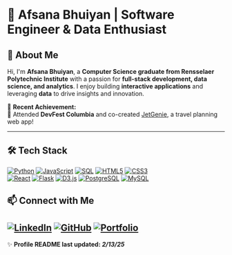 # 🚀 Afsana Bhuiyan | Software Engineer & Data Enthusiast  

## 👋 About Me  
Hi, I'm **Afsana Bhuiyan**, a **Computer Science graduate from Rensselaer Polytechnic Institute** with a passion for **full-stack development, data science, and analytics**. I enjoy building **interactive applications** and leveraging **data** to drive insights and innovation.  

🔹 **Recent Achievement:**  
🎉 Attended **DevFest Columbia** and co-created [JetGenie](https://github.com/afsanab/JetGenie), a travel planning web app!  

---
## 🛠 Tech Stack  
[![Python](https://img.shields.io/badge/Python-3776AB?style=for-the-badge&logo=python&logoColor=white)]()
[![JavaScript](https://img.shields.io/badge/JavaScript-F7DF1E?style=for-the-badge&logo=javascript&logoColor=black)]()
[![SQL](https://img.shields.io/badge/SQL-CC2927?style=for-the-badge&logo=database&logoColor=white)]()
[![HTML5](https://img.shields.io/badge/HTML5-E34F26?style=for-the-badge&logo=html5&logoColor=white)]() 
[![CSS3](https://img.shields.io/badge/CSS3-1572B6?style=for-the-badge&logo=css3&logoColor=white)]()  
[![React](https://img.shields.io/badge/React-61DAFB?style=for-the-badge&logo=react&logoColor=black)]() 
[![Flask](https://img.shields.io/badge/Flask-000000?style=for-the-badge&logo=flask&logoColor=white)]() 
[![D3.js](https://img.shields.io/badge/D3.js-F9A03C?style=for-the-badge&logo=d3.js&logoColor=white)]()
[![PostgreSQL](https://img.shields.io/badge/PostgreSQL-316192?style=for-the-badge&logo=postgresql&logoColor=white)]()
[![MySQL](https://img.shields.io/badge/MySQL-005C84?style=for-the-badge&logo=mysql&logoColor=white)]()  
<!--
**⚙️ Tools & Platforms:**  
[![Git](https://img.shields.io/badge/Git-F05032?style=for-the-badge&logo=git&logoColor=white)]() 
[![Linux](https://img.shields.io/badge/Linux-FCC624?style=for-the-badge&logo=linux&logoColor=black)]() 
[![Firebase](https://img.shields.io/badge/Firebase-FFCA28?style=for-the-badge&logo=firebase&logoColor=black)]() 

---
## 📌 Featured Projects  

### ✈️ [JetGenie](https://github.com/afsanab/JetGenie) - AI-powered travel planning app  
- Built using **React, Flask, Groq, Firebase, Google Maps API**  
- Generates smart itineraries & allows drag-and-drop scheduling  

### 📚 [Genre Galaxy](https://github.com/afsanab/GenreGalaxy) - Interactive genre visualization  
- Analyzed **10,000+ books** from Goodreads  
- Used **NetworkX & Python** to generate interactive graphs  

### 😊 [PosiText](https://github.com/afsanab/PosiText) - Sentiment analysis on tweets  
- Developed **Logistic Regression model** for happiness detection  
- Preprocessed **13,847 tweets** using **TF-IDF & NLP techniques**  

### 🏠 [SwiftDorms](https://github.com/yasirACTUALY/SwiftDorms) - Roommate & housing matching platform  
- Designed backend with **MySQL & SQL queries**  
- Developed frontend with **HTML, CSS, JavaScript**  

### 🎬 [MovieMate](https://github.com/afsanab/MovieMate) - Personalized movie recommendation web app  
- Integrated **TMDb API** for real-time movie data  
- Built using **Flask, JavaScript, HTML/CSS**  

---

## 📊 GitHub Stats  

<p align="center">
  <img src="https://github-readme-stats.vercel.app/api?username=afsanab&show_icons=true&theme=radical" width="48%">
  <img src="https://github-readme-streak-stats.herokuapp.com/?user=afsanab&theme=radical" width="48%">
</p>
---
-->

## 📫 Connect with Me  

[![LinkedIn](https://img.shields.io/badge/LinkedIn-blue?style=for-the-badge&logo=linkedin)](https://www.linkedin.com/in/afsanabhuiyan/) 
[![GitHub](https://img.shields.io/badge/GitHub-black?style=for-the-badge&logo=github)](https://github.com/afsanab) 
[![Portfolio](https://img.shields.io/badge/Portfolio-00C4B3?style=for-the-badge)](https://afsanab.github.io/AfsanasPortfolio/)  
---

✨ **Profile README last updated: _2/13/25_**  
